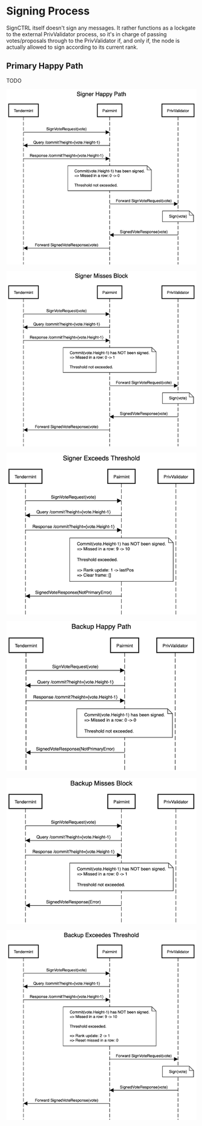 # Signing Process

SignCTRL itself doesn't sign any messages. It rather functions as a lockgate to the external PrivValidator process, so it's in charge of passing votes/proposals through to the PrivValidator if, and only if, the node is actually allowed to sign according to its current rank.

## Primary Happy Path

TODO

![Signer Happy Path](../imgs/Pairmint-Signer-Happy-Path.png)

![Signer Misses Block](../imgs/Pairmint-Signer-Misses-Block.png)

![Signer Exceeds Threshold](../imgs/Pairmint-Signer-Exceeds-Threshold.png)

![Backup Happy Path](../imgs/Pairmint-Backup-Happy-Path.png)

![Backup Misses Block](../imgs/Pairmint-Backup-Misses-Block.png)

![Backup Exeeds Threshold](../imgs/Pairmint-Backup-Exceeds-Threshold.png)
